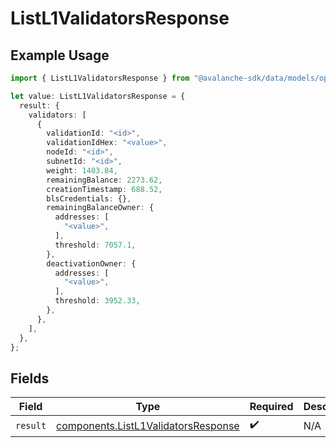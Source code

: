 # ListL1ValidatorsResponse

## Example Usage

```typescript
import { ListL1ValidatorsResponse } from "@avalanche-sdk/data/models/operations";

let value: ListL1ValidatorsResponse = {
  result: {
    validators: [
      {
        validationId: "<id>",
        validationIdHex: "<value>",
        nodeId: "<id>",
        subnetId: "<id>",
        weight: 1403.84,
        remainingBalance: 2273.62,
        creationTimestamp: 688.52,
        blsCredentials: {},
        remainingBalanceOwner: {
          addresses: [
            "<value>",
          ],
          threshold: 7057.1,
        },
        deactivationOwner: {
          addresses: [
            "<value>",
          ],
          threshold: 3952.33,
        },
      },
    ],
  },
};
```

## Fields

| Field                                                                                      | Type                                                                                       | Required                                                                                   | Description                                                                                |
| ------------------------------------------------------------------------------------------ | ------------------------------------------------------------------------------------------ | ------------------------------------------------------------------------------------------ | ------------------------------------------------------------------------------------------ |
| `result`                                                                                   | [components.ListL1ValidatorsResponse](../../models/components/listl1validatorsresponse.md) | :heavy_check_mark:                                                                         | N/A                                                                                        |